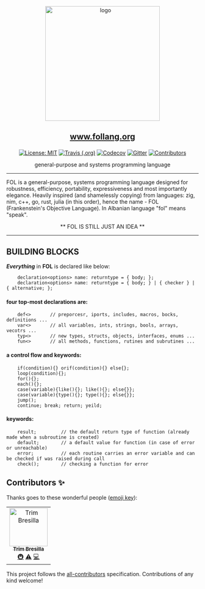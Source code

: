 <p align="center">
    <img alt="logo" src="https://follang.org/images/fol_full.svg" width="300px">
</p>


<a href="http://www.follang.org" style="color: rgb(179, 128, 255)"></a><h2><p align="center" style="color: rgb(179, 128, 255)">www.follang.org</p></h2></a>

<p align="center">
  <a href="https://github.com/follang/fol/blob/develop/LICENSE.md"><img src="https://img.shields.io/badge/License-MIT-blue.svg" alt="License: MIT"></a>
  <a href="https://travis-ci.org/follang/fol"><img alt="Travis (.org)" src="https://img.shields.io/travis/follang/fol"></a>
  <a href="https://codecov.io/github/follang/fol"><img alt="Codecov" src="https://img.shields.io/codecov/c/github/follang/fol"></a>
  <a href="https://gitter.im/follang/community"><img alt="Gitter" src="https://img.shields.io/gitter/room/bresilla/follang"></a>
  <a href="https://github.com/follang/fol/blob/develop/.all-contributorsrc"><img src="https://img.shields.io/badge/all_contributors-1-orange.svg" alt="Contributors"></a>
</p>

<p align="center">general-purpose and systems programming language</p>
<hr>


FOL is a general-purpose, systems programming language designed for robustness, efficiency, portability, expressiveness and most importantly elegance. Heavily inspired (and shamelessly copying) from languages: zig, nim, c++, go, rust, julia (in this order), hence the name - FOL (Frankenstein's Objective Language). In Albanian language "fol" means "speak".

<p align="center">  ** FOL IS STILL JUST AN IDEA **  </p>

<hr>

## BUILDING BLOCKS


__*Everything*__ in **FOL** is declared like below:

```
	declaration<options> name: returntype = { body; };
	declaration<options> name: returntype = { body; } | { checker } | { alternative; };
```


#### four top-most declarations are:
```
	def<>		// preporcesr, iports, includes, macros, bocks, definitions ...
	var<>		// all variables, ints, strings, bools, arrays, vecotrs ...
	typ<>  		// new types, structs, objects, interfaces, enums ...
	fun<>		// all methods, functions, rutines and subrutines ...
```
#### a control flow and keywords:
```
	if(condition){} orif(condition){} else{};
	loop(condition){};
	for(){};
	each(){};
	case(variable){like(){}; like(){}; else{}};
	case(variable){type(){}; type(){}; else{}};
	jump();
	continue; break; return; yeild;

```

#### keywords:

```
	result;			// the default return type of function (already made when a subroutine is created)
	default;		// a default value for function (in case of error or unreachable)
	error;			// each routine carries an error variable and can be checked if was raised during call
	check();		// checking a function for error
```

## Contributors ✨

Thanks goes to these wonderful people ([emoji key](https://allcontributors.org/docs/en/emoji-key)):

<!-- ALL-CONTRIBUTORS-LIST:START - Do not remove or modify this section -->
<!-- prettier-ignore -->
<table>
  <tr>
    <td align="center"><a href="http://www.bresilla.com"><img src="https://avatars0.githubusercontent.com/u/10802141?v=4" width="100px;" alt="Trim Bresilla"/><br /><sub><b>Trim Bresilla</b></sub></a><br /><a href="#infra-bresilla" title="Infrastructure (Hosting, Build-Tools, etc)">🚇</a> <a href="https://github.com/follang/fol/commits?author=bresilla" title="Tests">⚠️</a> <a href="https://github.com/follang/fol/commits?author=bresilla" title="Code">💻</a></td>
  </tr>
</table>

<!-- ALL-CONTRIBUTORS-LIST:END -->

This project follows the [all-contributors](https://github.com/all-contributors/all-contributors) specification. Contributions of any kind welcome!
